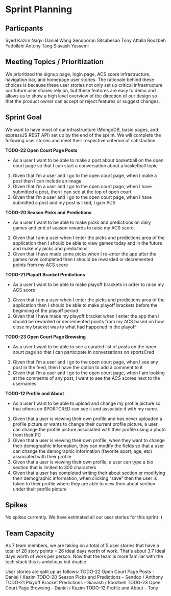 # Sprint Planning

## Particpants

Syed Kazim Naqvi
Daniel Wang
Sendooran Sitsabesan
Tony Attalla
Roozbeh Yadollahi
Antony Tang
Siavash Yassemi

## Meeting Topics / Prioritization

We prioritized the signup page, login page, ACS score infrastructure, navigation bar, and homepage user stories. The rationale behind these choices is because these user stories not only set up critical infrastructure our future user stories rely on, but these features are easy to demo and allows us to show a high level overview of the direction of our design so that the product owner can accept or reject features or suggest changes.

## Sprint Goal

We want to have most of our infrastructure (MongoDB, basic pages, and expressJS REST API) set up by the end of the sprint.
We will complete the following user stories and meet their respective criterion of satisfaction.

**TODO-22 Open Court Page Posts**

- As a user I want to be able to make a post about basketball on the open court page so that I can start a conversation about a basketball topic

1. Given that I’m a user and I go to the open court page, when I make a post then I can include an image
2. Given that I’m a user and I go to the open court page, when I have submitted a post, then I can see at the top of open court
3. Given that I’m a user and I go to the open court page, when I have submitted a post and my post is liked, I gain ACS

**TODO-20 Season Picks and Predictions**

- As a user I want to be able to make picks and predictions on daily games and end of season rewards to raise my ACS score.

1. Given that I am a user when I enter the picks and predictions area of the application then I should be able to view games today and in the future and make my picks and predictions
2. Given that I have made some picks when I re-enter the app after the games have completed then I should be rewarded or decremented points from my ACS score

**TODO-21 Playoff Bracket Predictions**

- As a user I want to be able to make playoff brackets in order to raise my ACS score

1. Given that I am a user when I enter the picks and predictions area of the application then I should be able to make playoff brackets before the beginning of the playoff period
2. Given that I have made my playoff bracket when I enter the app then I should be rewarded or decremented points from my ACS based on how close my bracket was to what had happened in the playoff

**TODO-23 Open Court Page Browsing**

- As a user I want to be able to see a curated list of posts on the open court page so that I can participate in conversations on sportsCred

1. Given that I’m a user and I go to the open court page, when I see any post in the feed, then I have the option to add a comment to it
2. Given that I’m a user and I go to the open court page, when I am looking at the comments of any post, I want to see the ACS scores next to the usernames

**TODO-12 Profile and About**

- As a user I want to be able to upload and change my profile picture so that others on SPORTCRED can see it and associate it with my name.

1. Given that a user is viewing their own profile and has never uploaded a profile picture or wants to change their current profile picture, a user can change the profile picture associated with their profile using a photo from their PC
2. Given that a user is viewing their own profile, when they want to change their demographic information, they can modify the fields so that a user can change the demographic information (favorite sport, age, etc) associated with their profile
3. Given that a user is viewing their own profile, a user can type a bio section that is limited to 300 characters
4. Given that a user has completed writing their about section or modifying their demographic information, when clicking “save” then the user is taken to their profile where they are able to view their about section under their profile picture

## Spikes

No spikes currently. We have estimated all our user stories for this sprint :)

## Team Capacity

As 7 team members, we are taking on a total of 5 user stories that have a total of 26 story points = 26 ideal days worth of work.
That's about 3.7 ideal days worth of work per person. Now that the team is more familiar with the tech stack this is ambitious but doable.

User stories are split up as follows:
TODO-22 Open Court Page Posts - Daniel / Kazim
TODO-20 Season Picks and Predictions - Sendoo / Anthony
TODO-21 Playoff Bracket Predictions - Siavash / Roozbeh
TODO-23 Open Court Page Browsing - Daniel / Kazim
TODO-12 Profile and About - Tony
